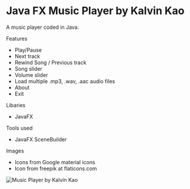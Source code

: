 # Java FX Music Player by Kalvin Kao
A music player coded in Java.
<br>

Features
- Play/Pause
- Next track
- Rewind Song / Previous track
- Song slider
- Volume slider
- Load multiple .mp3, .wav, .aac audio files
- About
- Exit

Libaries
- JavaFX

Tools used
- JavaFX SceneBuilder

Images
- Icons from Google material icons
- Icon from freepik at flaticons.com


![Music Player by Kalvin Kao](https://i.imgur.com/FT6le7h.png)


